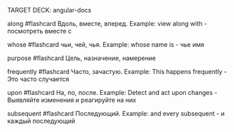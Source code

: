 TARGET DECK: angular-docs

along #flashcard
Вдоль, вместе, вперед. Example: view along with - посмотреть вместе с 
<!--ID: 1688467318543-->

whose #flashcard 
чьи, чей, чья. Example: whose name is - чье имя
<!--ID: 1688470852496-->


purpose #flashcard 
Цель, назначение, намерение
<!--ID: 1688470852508-->


frequently #flashcard 
Часто, зачастую. Example: This happens frequently - Это часто случается
<!--ID: 1688470852518-->


upon #flashcard 
На, по, после. Example: Detect and act upon changes - Выявляйте изменения и реагируйте на них
<!--ID: 1688470852530-->


subsequent #flashcard 
Последующий. Example: and every subsequent - и каждый последующий
<!--ID: 1688470852542-->
